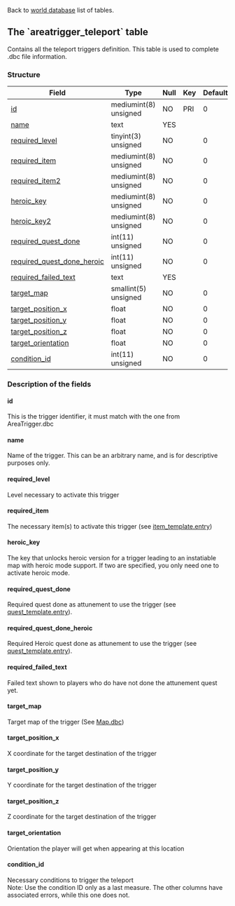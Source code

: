 Back to [world database](mangosdb_struct) list of tables.

The \`areatrigger\_teleport\` table
-----------------------------------

Contains all the teleport triggers definition. This table is used to complete .dbc file information.

### Structure

| **Field**                                                                        | **Type**              | **Null** | **Key** | **Default** | **Extra** |
|----------------------------------------------------------------------------------|-----------------------|----------|---------|-------------|-----------|
| [id](Areatrigger_teleport#id)                                                    | mediumint(8) unsigned | NO       | PRI     | 0           |           |
| [name](Areatrigger_teleport#name)                                                | text                  | YES      |         |             |           |
| [required\_level](Areatrigger_teleport#required_level)                           | tinyint(3) unsigned   | NO       |         | 0           |           |
| [required\_item](Areatrigger_teleport#required_item)                             | mediumint(8) unsigned | NO       |         | 0           |           |
| [required\_item2](Areatrigger_teleport#required_item)                            | mediumint(8) unsigned | NO       |         | 0           |           |
| [heroic\_key](Areatrigger_teleport#heroic_key)                                   | mediumint(8) unsigned | NO       |         | 0           |           |
| [heroic\_key2](Areatrigger_teleport#heroic_key)                                  | mediumint(8) unsigned | NO       |         | 0           |           |
| [required\_quest\_done](Areatrigger_teleport#required_quest_done)                | int(11) unsigned      | NO       |         | 0           |           |
| [required\_quest\_done\_heroic](Areatrigger_teleport#required_quest_done_heroic) | int(11) unsigned      | NO       |         | 0           |           |
| [required\_failed\_text](Areatrigger_teleport#required_failed_text)              | text                  | YES      |         |             |           |
| [target\_map](Areatrigger_teleport#target_map)                                   | smallint(5) unsigned  | NO       |         | 0           |           |
| [target\_position\_x](Areatrigger_teleport#target_position_x)                    | float                 | NO       |         | 0           |           |
| [target\_position\_y](Areatrigger_teleport#target_position_y)                    | float                 | NO       |         | 0           |           |
| [target\_position\_z](Areatrigger_teleport#target_position_z)                    | float                 | NO       |         | 0           |           |
| [target\_orientation](Areatrigger_teleport#target_orientation)                   | float                 | NO       |         | 0           |           |
| [condition\_id](Areatrigger_teleport#condition_id)                               | int(11) unsigned      | NO       |         | 0           |           |

### Description of the fields

#### id

This is the trigger identifier, it must match with the one from AreaTrigger.dbc

#### name

Name of the trigger. This can be an arbitrary name, and is for descriptive purposes only.

#### required\_level

Level necessary to activate this trigger

#### required\_item

The necessary item(s) to activate this trigger (see [item\_template.entry](item_template#entry))

#### heroic\_key

The key that unlocks heroic version for a trigger leading to an instatiable map with heroic mode support. If two are specified, you only need one to activate heroic mode.

#### required\_quest\_done

Required quest done as attunement to use the trigger (see [quest\_template.entry](quest_template#entry)).

#### required\_quest\_done\_heroic

Required Heroic quest done as attunement to use the trigger (see [quest\_template.entry](quest_template#entry)).

#### required\_failed\_text

Failed text shown to players who do have not done the attunement quest yet.

#### target\_map

Target map of the trigger (See [Map.dbc](Map.dbc))

#### target\_position\_x

X coordinate for the target destination of the trigger

#### target\_position\_y

Y coordinate for the target destination of the trigger

#### target\_position\_z

Z coordinate for the target destination of the trigger

#### target\_orientation

Orientation the player will get when appearing at this location

#### condition\_id

Necessary conditions to trigger the teleport<br>
Note: Use the condition ID only as a last measure. The other columns have associated errors, while this one does not.
